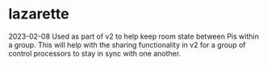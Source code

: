 # lazarette

2023-02-08
Used as part of v2 to help keep room state between Pis within a group.  This will help with the sharing functionality in v2 for a group of control processors to stay in sync with one another. 
